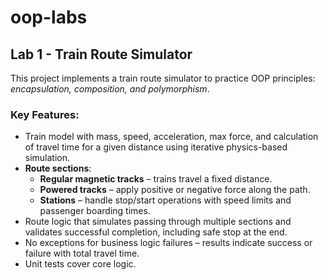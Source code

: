# oop-labs

## Lab 1 - Train Route Simulator

This project implements a train route simulator to practice OOP principles: *encapsulation, composition, and polymorphism*.

### Key Features:
- Train model with mass, speed, acceleration, max force, and calculation of travel time for a given distance using iterative physics-based simulation.
- **Route sections**:
    - **Regular magnetic tracks** – trains travel a fixed distance.
    - **Powered tracks** – apply positive or negative force along the path.
    - **Stations** – handle stop/start operations with speed limits and passenger boarding times.
- Route logic that simulates passing through multiple sections and validates successful completion, including safe stop at the end.
- No exceptions for business logic failures – results indicate success or failure with total travel time.
- Unit tests cover core logic.
